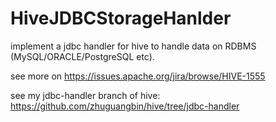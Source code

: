 HiveJDBCStorageHanlder
======================

implement a jdbc handler for hive to handle data on RDBMS (MySQL/ORACLE/PostgreSQL etc).

see more on https://issues.apache.org/jira/browse/HIVE-1555

see my jdbc-handler branch of hive: https://github.com/zhuguangbin/hive/tree/jdbc-handler
